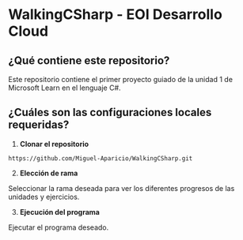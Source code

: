 # WalkingCSharp - EOI Desarrollo Cloud



## ¿Qué contiene este repositorio?

Este repositorio contiene el primer proyecto guiado de la unidad 1 de Microsoft Learn en el lenguaje C#.



## ¿Cuáles son las configuraciones locales requeridas?

1. **Clonar el repositorio**

```https://github.com/Miguel-Aparicio/WalkingCSharp.git```

2. **Elección de rama**

Seleccionar la rama deseada para ver los diferentes progresos de las unidades y ejercicios.

3. **Ejecución del programa**

Ejecutar el programa deseado.
